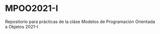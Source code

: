 # MPOO2021-I
Repositorio para prácticas de la cláse Modelos de Programación Orientada a Objetos 2021-I
